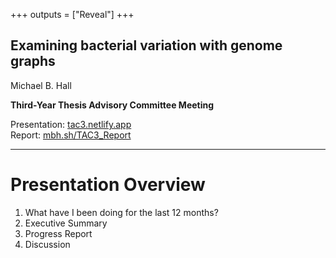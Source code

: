 +++
outputs = ["Reveal"]
+++

## Examining bacterial variation with genome graphs


Michael B. Hall

**Third-Year Thesis Advisory Committee Meeting**

Presentation: [tac3.netlify.app](https://tac3.netlify.app/)  
Report: [mbh.sh/TAC3_Report](https://mbh.sh/TAC3_Report/)

---

# Presentation Overview

1. What have I been doing for the last 12 months?
2. Executive Summary
3. Progress Report
4. Discussion
